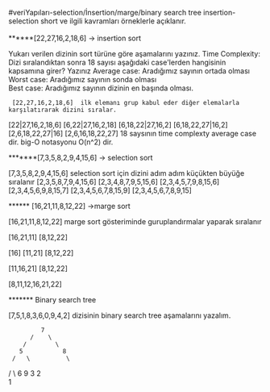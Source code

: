 #veriYapıları-selection/İnsertion/marge/binary search tree
insertion-selection short ve ilgili kavramları örneklerle açıklanır.<br>
<br>
******[22,27,16,2,18,6] -> insertion sort 

Yukarı verilen dizinin sort türüne göre aşamalarını yazınız.
Time Complexity: Dizi sıralandıktan sonra 18 sayısı aşağıdaki case'lerden hangisinin kapsamına girer? Yazınız
Average case: Aradığımız sayının ortada olması <br>
Worst case: Aradığımız sayının sonda olması <br>
Best case: Aradığımız sayının dizinin en başında olması. <br>

     [22,27,16,2,18,6]  ilk elemanı grup kabul eder diğer elemalarla karşılatırarak dizini sıralar. 
 [22|27,16,2,18,6]
 [6,22|27,16,2,18]
 [6,18,22|27,16,2]
 [6,18,22,27|16,2]
 [2,6,18,22,27|16]
 [2,6,16,18,22,27]
18 saysının time complexty average case dir.
big-O notasyonu O(n^2) dir.


*******[7,3,5,8,2,9,4,15,6] -> selection sort

[7,3,5,8,2,9,4,15,6] selection sort için dizini adım adım küçükten büyüğe sıralanır
[2,3,5,8,7,9,4,15,6] 
[2,3,4,8,7,9,5,15,6] 
[2,3,4,5,7,9,8,15,6] 
[2,3,4,5,6,9,8,15,7] 
[2,3,4,5,6,7,8,15,9]
[2,3,4,5,6,7,8,9,15] 


****** [16,21,11,8,12,22] ->marge sort 



[16,21,11,8,12,22] marge sort  gösteriminde guruplandırmalar yaparak sıralanır 

[16,21,11]                 [8,12,22]

[16] [11,21]          [8,12,22]

[11,16,21]       [8,12,22]

[8,11,12,16,21,22]


******* Binary search tree


[7,5,1,8,3,6,0,9,4,2] dizisinin binary search tree aşamalarını yazalım.


             7
          /    \ 
        /        \
       5           8
     /   \          \
   /   \   6        9
  3     2
         \
          1











